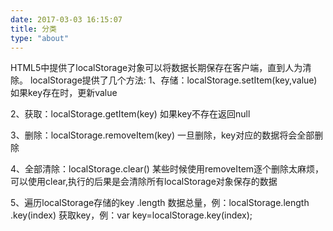 ```yaml
---
date: 2017-03-03 16:15:07
title: 分类
type: "about"
---
```


HTML5中提供了localStorage对象可以将数据长期保存在客户端，直到人为清除。
localStorage提供了几个方法:
1、存储：localStorage.setItem(key,value)
如果key存在时，更新value

2、获取：localStorage.getItem(key)
如果key不存在返回null

3、删除：localStorage.removeItem(key)
一旦删除，key对应的数据将会全部删除

4、全部清除：localStorage.clear()
某些时候使用removeItem逐个删除太麻烦，可以使用clear,执行的后果是会清除所有localStorage对象保存的数据

5、遍历localStorage存储的key
.length 数据总量，例：localStorage.length
.key(index) 获取key，例：var key=localStorage.key(index);

